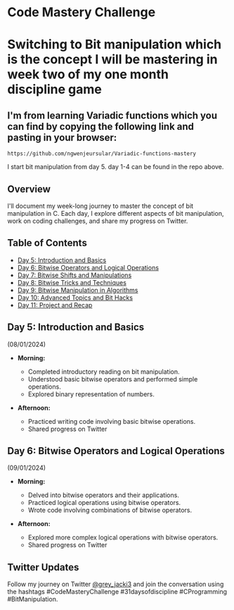 # Code Mastery Challenge

# Switching to Bit manipulation which is the concept I will be mastering in week two of my one month discipline game

## I'm from learning Variadic functions which you can find by copying the following link and pasting in your browser:
`https://github.com/ngwenjeursular/Variadic-functions-mastery`

I start bit manipulation from day 5. day 1-4 can be found in the repo above.

## Overview

I'll document my week-long journey to master the concept of bit manipulation in C. Each day, I explore different aspects of bit manipulation, work on coding challenges, and share my progress on Twitter.

## Table of Contents

- [Day 5: Introduction and Basics](#day-1-introduction-and-basics)
- [Day 6: Bitwise Operators and Logical Operations](#day-2-bitwise-operators-and-logical-operations)
- [Day 7: Bitwise Shifts and Manipulations](#day-3-bitwise-shifts-and-manipulations)
- [Day 8: Bitwise Tricks and Techniques](#day-4-bitwise-tricks-and-techniques)
- [Day 9: Bitwise Manipulation in Algorithms](#day-5-bitwise-manipulation-in-algorithms)
- [Day 10: Advanced Topics and Bit Hacks](#day-6-advanced-topics-and-bit-hacks)
- [Day 11: Project and Recap](#day-7-project-and-recap)

## Day 5: Introduction and Basics

(08/01/2024)
- **Morning:**
  - Completed introductory reading on bit manipulation.
  - Understood basic bitwise operators and performed simple operations.
  - Explored binary representation of numbers.

- **Afternoon:**
  - Practiced writing code involving basic bitwise operations.
  - Shared progress on Twitter

## Day 6: Bitwise Operators and Logical Operations

(09/01/2024)
- **Morning:**
  - Delved into bitwise operators and their applications.
  - Practiced logical operations using bitwise operators.
  - Wrote code involving combinations of bitwise operators.

- **Afternoon:**
  - Explored more complex logical operations with bitwise operators.
  - Shared progress on Twitter


## Twitter Updates

Follow my journey on Twitter [@grey_jacki3](https://x.com/grey_jacki3?t=ERZ2TKae4lhBI_4l8c8b5Q&s=09) and join the conversation using the hashtags #CodeMasteryChallenge #31daysofdiscipline #CProgramming #BitManipulation.
